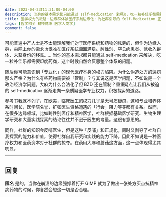 ```yaml
---
date: 2023-04-23T11:31:00-04:00
description: 当你的基本需求都只能通过 self-medication 来解决，吃一粒补佳乐都需要印度药商，这个时候自然会反思整个体系的问题。
title: 医学权力的祛魅・边缘群体被医疗系统边缘化・为社群引导的 Self-Medication 正名
tags: [哲学相关 精神健康 医学人类学]
comment: false
---
```


可能普遍中产人士是不太能理解我们对于医疗系统和药物的祛魅的，但作为边缘人群，实际上你的需求也很难在医疗系统里面满足。跨性别、罕见病患者、低收入群体、未获身份的移民…… 当你的基本需求都只能通过 self-medication 来解决，吃一粒补佳乐都需要印度药商，这个时候自然会反思整个体系的问题。

随后你可能意识到「专业化」的现代医疗本身的权力陷阱。为什么伪造处方的惩罚那么严格？为什么有些药物需要被「管制」？与其说这是医学问题，不如说是一个政治经济学问题。大麻为什么合法化了但 BZD 还在管制？重重疑点让我们从被迫的 self-medication 逐渐走向一条质疑医学专业权力，积极探索的道路。

参考书我就不列了。在欧美，临床医生的权力几乎是无可质疑的，这和专业培养体系时间长，医学院名誉，扩张医生资格遭遇的「行会」阻力等等都有关系。然而，在很多边缘领域，比如跨性别医疗和精神医学，社群根据基础医学研究、生物生理学研究和大量实践探索的结论往往并不逊于医生的考量。这很有意思的。

同样，社群的知识会反哺医生，但是这种「反哺」和正规化，同时又剥夺了社群自我探索的能力和价值，使得社群自我研究和实践的能力下降。因此不如说是一种医疗权力和医药资本对于社群的掠夺。在药用大麻和蘑菇这方面，这一点体现得尤其明显。

---
## 回复
**匿名**  是的，当你在崩溃的边缘强撑着打开 GIMP 就为了做出一张处方买点抗精神病药物的时候，你自然会想这一切是否合理。
